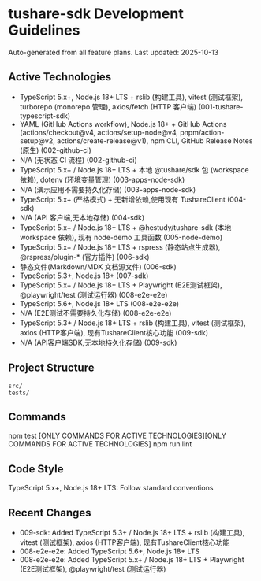 # tushare-sdk Development Guidelines

Auto-generated from all feature plans. Last updated: 2025-10-13

## Active Technologies
- TypeScript 5.x+, Node.js 18+ LTS + rslib (构建工具), vitest (测试框架), turborepo (monorepo 管理), axios/fetch (HTTP 客户端) (001-tushare-typescript-sdk)
- YAML (GitHub Actions workflow), Node.js 18+ + GitHub Actions (actions/checkout@v4, actions/setup-node@v4, pnpm/action-setup@v2, actions/create-release@v1), npm CLI, GitHub Release Notes (原生) (002-github-ci)
- N/A (无状态 CI 流程) (002-github-ci)
- TypeScript 5.x+ / Node.js 18+ LTS + 本地 @tushare/sdk 包 (workspace 依赖), dotenv (环境变量管理) (003-apps-node-sdk)
- N/A (演示应用不需要持久化存储) (003-apps-node-sdk)
- TypeScript 5.x+ (严格模式) + 无新增依赖,使用现有 TushareClient (004-sdk)
- N/A (API 客户端,无本地存储) (004-sdk)
- TypeScript 5.x+ / Node.js 18+ LTS + @hestudy/tushare-sdk (本地 workspace 依赖), 现有 node-demo 工具函数 (005-node-demo)
- TypeScript 5.x+ / Node.js 18+ LTS + rspress (静态站点生成器), @rspress/plugin-* (官方插件) (006-sdk)
- 静态文件(Markdown/MDX 文档源文件) (006-sdk)
- TypeScript 5.3+, Node.js 18+ (007-sdk)
- TypeScript 5.x+ / Node.js 18+ LTS + Playwright (E2E测试框架), @playwright/test (测试运行器) (008-e2e-e2e)
- TypeScript 5.6+, Node.js 18+ LTS (008-e2e-e2e)
- N/A (E2E测试不需要持久化存储) (008-e2e-e2e)
- TypeScript 5.3+ / Node.js 18+ LTS + rslib (构建工具), vitest (测试框架), axios (HTTP客户端), 现有TushareClient核心功能 (009-sdk)
- N/A (API客户端SDK,无本地持久化存储) (009-sdk)

## Project Structure
```
src/
tests/
```

## Commands
npm test [ONLY COMMANDS FOR ACTIVE TECHNOLOGIES][ONLY COMMANDS FOR ACTIVE TECHNOLOGIES] npm run lint

## Code Style
TypeScript 5.x+, Node.js 18+ LTS: Follow standard conventions

## Recent Changes
- 009-sdk: Added TypeScript 5.3+ / Node.js 18+ LTS + rslib (构建工具), vitest (测试框架), axios (HTTP客户端), 现有TushareClient核心功能
- 008-e2e-e2e: Added TypeScript 5.6+, Node.js 18+ LTS
- 008-e2e-e2e: Added TypeScript 5.x+ / Node.js 18+ LTS + Playwright (E2E测试框架), @playwright/test (测试运行器)

<!-- MANUAL ADDITIONS START -->
<!-- MANUAL ADDITIONS END -->
